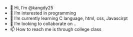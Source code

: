 - 👋 Hi, I’m @kangdy25
- 👀 I’m interested in programming
- 🌱 I’m currently learning C language, html, css, Javascirpt
- 💞️ I’m looking to collaborate on ..
- 📫 How to reach me is through college class

<!---
kangdy25/kangdy25 is a ✨ special ✨ repository because its `README.md` (this file) appears on your GitHub profile.
You can click the Preview link to take a look at your changes.
--->
